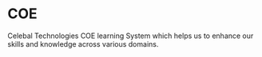 # COE
Celebal Technologies COE learning System which helps us to enhance our skills and knowledge across various domains.

